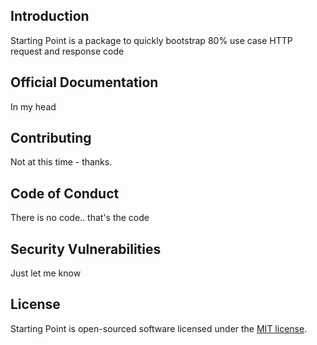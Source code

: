 ## Introduction

Starting Point is a package to quickly bootstrap 80% use case HTTP request
and response code

## Official Documentation

In my head

## Contributing

Not at this time - thanks.

## Code of Conduct

There is no code.. that's the code

## Security Vulnerabilities

Just let me know

## License

Starting Point is open-sourced software licensed under the [MIT license](LICENSE.md).